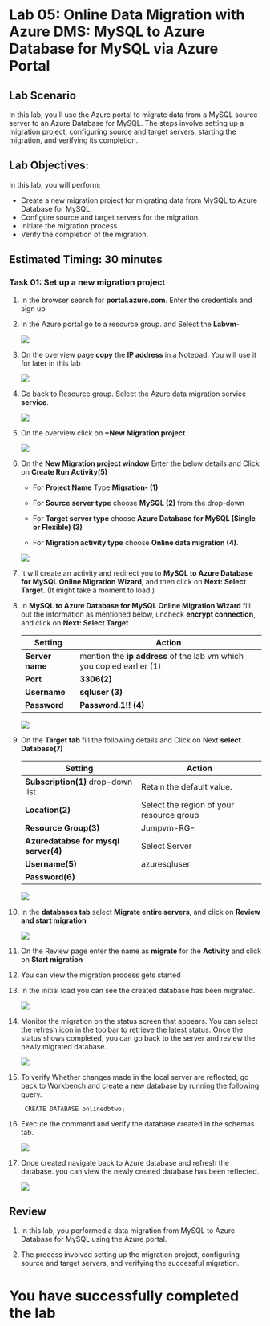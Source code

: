 # Lab 05: Online Data Migration with Azure DMS: MySQL to Azure Database for MySQL via Azure Portal

## Lab Scenario

In this lab, you'll use the Azure portal to migrate data from a MySQL source server to an Azure Database for MySQL. The steps involve setting up a migration project, configuring source and target servers, starting the migration, and verifying its completion.

## Lab Objectives:

In this lab, you will perform:

+   Create a new migration project for migrating data from MySQL to Azure Database for MySQL.
+   Configure source and target servers for the migration.
+   Initiate the migration process.
+   Verify the completion of the migration.

## Estimated Timing: 30 minutes

### Task 01: Set up a new migration project

1. In the browser search for **portal.azure.com**. Enter the credentials and sign up

1. In the Azure portal go to a resource group. and Select the **Labvm-<inject key="Deployment ID" enableCopy="false"/>**

   ![](Media/edit07.png)

1. On the overview page **copy** the **IP address** in a Notepad. You will use it for later in this lab

   ![](Media/049.png)

1. Go back to Resource group. Select the Azure data migration service **service<inject key="Deployment ID" enableCopy="false"/>**.

   ![](Media/sixteen.png)

1. On the overview click on **+New Migration project**

   ![](Media/Seventeen.png)

1. On the **New Migration project window** Enter the below details and Click on **Create Run Activity(5)**

   - For **Project Name** Type **Migration-<inject key="Deployment ID" enableCopy="false"/> (1)**

   - For **Source server type** choose **MySQL (2)** from the drop-down

   - For **Target server type** choose **Azure Database for MySQL (Single or Flexible) (3)**

   - For **Migration activity type** choose **Online data migration (4)**.

   ![](Media/eighteen.png)

1. It will create an activity and redirect you to **MySQL to Azure Database for MySQL Online Migration Wizard**, and then click on **Next: Select Target**. (It might take a moment to load.)

1. In **MySQL to Azure Database for MySQL Online Migration Wizard** fill out the information as mentioned below, uncheck **encrypt connection**, and click on **Next: Select Target**

    | Setting                          | Action                           |
    | -------------------------------- | -------------------------------- |
    | **Server name**                  | mention the **ip address** of the lab vm which you copied earlier (1) |
    | **Port**                         | **3306(2)** | 
    | **Username**                     | **sqluser (3)**|
    | **Password**                     | **Password.1!! (4)** |

    ![](Media/edit0014.png)

1. On the **Target tab** fill the following details and Click on Next **select Database(7)** 

    | Setting                          | Action                           |
    | -------------------------------- | -------------------------------- |
    | **Subscription(1)** drop-down list  | Retain the default value.        |
    | **Location(2)**                     | Select the region of your resource group                         |
    | **Resource Group(3)**               | Jumpvm-RG-<inject key="Deployment ID" enableCopy="false"/>                  |
    | **Azuredatabse for mysql server(4)**  | Select Server<inject key="Deployment ID" enableCopy="false"/>             |
    | **Username(5)**                      | azuresqluser                    |
    | **Password(6)**                      | **<inject key="DBpasswd"></inject>**                    |

   ![](Media/edit015.png)

1. In the **databases tab** select **Migrate entire servers**, and click on **Review and start migration**

   ![](Media/edit016.png)

1. On the Review page enter the name as **migrate** for the **Activity** and click on **Start migration**

1. You can view the migration process gets started

1. In the initial load you can see the created database has been migrated.

   ![](Media/0054.png)

1. Monitor the migration on the status screen that appears. You can select the refresh icon in the toolbar to retrieve the latest status. Once the status shows completed, you can go back to the server and review the newly migrated database.

   ![](Media/0055.png)

1. To verify Whether changes made in the local server are reflected, go back to Workbench and create a new database by running the following query.

   ```
    CREATE DATABASE onlinedbtwo;

   ```
1. Execute the command and verify the database created in the schemas tab.

   ![](Media/056.png)

1. Once created navigate back to Azure database and refresh the database. you can view the newly created database has been reflected.

   ![](Media/057.png)


## Review

1. In this lab, you performed a data migration from MySQL to Azure Database for MySQL using the Azure portal.

1. The process involved setting up the migration project, configuring source and target servers, and verifying the successful migration.

# You have successfully completed the lab




  

